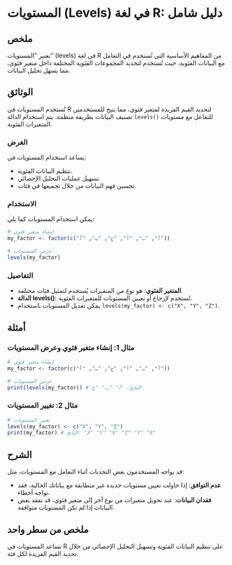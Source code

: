 <!--
Meta Description: # المستويات (Levels) في لغة R: دليل شامل ## ملخص تعتبر "المستويات" (levels) في لغة R من المفاهيم الأساسية التي تُستخدم في التعامل مع البيانات الفئوية....
Meta Keywords: المستويات, levels, البيانات, my_factor, الفئوية
-->

# المستويات (Levels) في لغة R: دليل شامل

## ملخص
تعتبر "المستويات" (levels) في لغة R من المفاهيم الأساسية التي تُستخدم في التعامل مع البيانات الفئوية. حيث تُستخدم لتحديد المجموعات الفئوية المختلفة داخل متغير فئوي، مما يسهل تحليل البيانات.

## الوثائق
تُستخدم المستويات في R لتحديد القيم الفريدة لمتغير فئوي، مما يتيح للمستخدمين تصنيف البيانات بطريقة منظمة. يتم استخدام الدالة `levels()` للتفاعل مع مستويات المتغيرات الفئوية. 

### الغرض
يساعد استخدام المستويات في:

- تنظيم البيانات الفئوية.
- تسهيل عمليات التحليل الإحصائي.
- تحسين فهم البيانات من خلال تجميعها في فئات.

### الاستخدام
يمكن استخدام المستويات كما يلي:

```R
# إنشاء متغير فئوي
my_factor <- factor(c("أ", "ب", "أ", "ج", "ب", "أ"))

# عرض المستويات
levels(my_factor)
```

### التفاصيل
- **المتغير الفئوي**: هو نوع من المتغيرات يُستخدم لتمثيل فئات مختلفة.
- **الدالة levels()**: تُستخدم لإرجاع أو تعيين المستويات للمتغيرات الفئوية.
- يمكن تعديل المستويات باستخدام `levels(my_factor) <- c("X", "Y", "Z")`.

## أمثلة
### مثال 1: إنشاء متغير فئوي وعرض المستويات
```R
# إنشاء متغير فئوي
my_factor <- factor(c("أ", "ب", "أ", "ج", "ب", "أ"))

# عرض المستويات
print(levels(my_factor)) # الناتج: "أ" "ب" "ج"
```

### مثال 2: تغيير المستويات
```R
# تغيير المستويات
levels(my_factor) <- c("X", "Y", "Z")
print(my_factor) # الناتج: "X" "Y" "X" "Z" "Y" "X"
```

## الشرح
قد يواجه المستخدمون بعض التحديات أثناء التعامل مع المستويات، مثل:

- **عدم التوافق**: إذا حاولت تعيين مستويات جديدة غير متطابقة مع بياناتك الحالية، فقد تواجه أخطاء.
- **فقدان البيانات**: عند تحويل متغيرات من نوع آخر إلى متغير فئوي، قد تفقد بعض البيانات إذا لم تكن المستويات متوافقة.

## ملخص من سطر واحد
تساعد المستويات في R على تنظيم البيانات الفئوية وتسهيل التحليل الإحصائي من خلال تحديد القيم الفريدة لكل فئة.